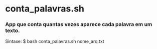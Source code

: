 # conta_palavras.sh

### App que conta quantas vezes aparece cada palavra em um texto.

Sintaxe:
$ bash conta_palavras.sh nome_arq.txt

